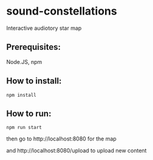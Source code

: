 # sound-constellations
Interactive audiotory star map


## Prerequisites:

Node.JS, npm

## How to install:

`npm install`

## How to run:

`npm run start`

then go to http://localhost:8080 for the map

and http://localhost:8080/upload to upload new content
